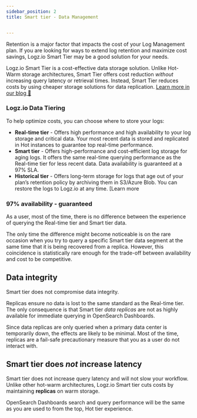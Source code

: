 ```yaml
---
sidebar_position: 2
title: Smart tier - Data Management


---
```


Retention is a major factor that impacts the cost of your Log Management plan. If you are looking for ways to extend log retention and maximize cost savings, Logz.io Smart Tier may be a good solution for your needs.

Logz.io Smart Tier is a cost-effective data storage solution. Unlike Hot-Warm storage architectures, Smart Tier offers cost reduction _without_ increasing query latency or retrieval times. Instead, Smart Tier reduces costs by using cheaper storage solutions for data replication. [Learn more in our blog 🔗 ](https://logz.io/blog/smart-tiering/)



### Logz.io Data Tiering

To help optimize costs, you can choose where to store your logs:

* **Real-time tier** - Offers high performance and high availability to your log storage and critical data. Your most recent data is stored and replicated in Hot instances to guarantee top real-time performance. 
* **Smart tier** - Offers high-performance and cost-efficient log storage for aging logs. It offers the same real-time querying performance as the Real-time tier for less recent data. Data availability is guaranteed at a 97% SLA.
* **Historical tier** - Offers long-term storage for logs that age out of your plan’s retention policy by archiving them in S3/Azure Blob. You can restore the logs to Logz.io at any time. [Learn more

### 97% availability - guaranteed

As a user, most of the time, there is no difference between the experience of querying the Real-time tier and Smart tier data.

The only time the difference might become noticeable is on the rare occasion when you try to query a specific Smart tier data segment at the same time that it is being recovered from a replica. However, this coincidence is statistically rare enough for the trade-off between availability and cost to be competitive.

## Data integrity

Smart tier does not compromise data integrity.

Replicas ensure no data is lost to the same standard as the Real-time tier. The only consequence is that Smart tier _data replicas_ are not as highly available for immediate querying in OpenSearch Dashboards.

Since data replicas are only queried when a primary data center is temporarily down, the effects are likely to be minimal. Most of the time, replicas are a fail-safe precautionary measure that you as a user do not interact with.

## Smart tier does _not_ increase latency

Smart tier does not increase query latency and will not slow your workflow.
Unlike other hot-warm architectures, Logz.io Smart tier cuts costs by maintaining **replicas** on warm storage.

OpenSearch Dashboards search and query performance will be the same as you are used to from the top, Hot tier experience.
